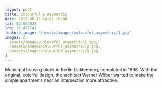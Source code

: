 ```yaml
---
layout: post
title: Colourful & Asymetric
date: 2019-08-16 14:01 +0200
lat: 52.502025
lng: 13.475741
feature_image: "/assets/images/colourful_asymetric/1.jpg"
images: [
  assets/images/colourful_asymetric/1.jpg,
  /assets/images/colourful_asymetric/2.jpg,
  /assets/images/colourful_asymetric/3.jpg
]
---
```


Municipal housing block in Berlin Lichtenberg, completed in 1998. With the original, colorful design, the architect Werner Wöber wanted to make the simple apartments near an intersection more attractive.
